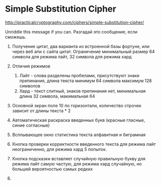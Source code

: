 # Simple Substitution Cipher

http://practicalcryptography.com/ciphers/simple-substitution-cipher/

Unriddle this message if you can. Разгадай это сообщение, если сможешь.

1. Получение цитат, два варианта из встроенной базы фортуне, или через веб апи с сайта цитат. Ограничение минимальный размер 64 символа для режима лайт, 32 символа для режима хард
2. Отличия режимов
   1. Лайт - слова разделены пробелами, присутствуют знаки препинания, длина текста минимум 64 символа максимум 128 символов
   2. Хард - текст слитный, знаков препинания  нет, минимальная длина 32 символа, макимальная 64

3. Основной экран поле 10 по горизонтали, количество строчек зависит от длины текста * 2
4. Автоматическая раскраска введенных букв (красные гласные, синие согласные)
5. Всплывающее окно статистика текста алфавитная и биграмная
6. Кнопка проверки корректности введенного текста для режима лайт неограниченно, для режима хард 5 попыток.  
7. Кнопка подсказки вставляет случайную  правильную букву для режима лайт самую частую, для режима хард случайную, но большей вероятностью самых редких
8. 



